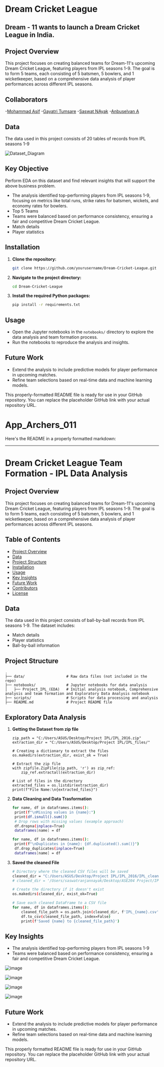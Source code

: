 # Dream Cricket League 
## Dream - 11 wants to launch a Dream Cricket League in India.

## **Project Overview**

This project focuses on creating balanced teams for Dream-11's upcoming Dream Cricket League, featuring players from IPL seasons 1-9. The goal is to form 5 teams, each consisting of 5 batsmen, 5 bowlers, and 1 wicketkeeper, based on a comprehensive data analysis of player performances across different IPL seasons.

## Collaborators
-[Mohammad Asif](https://github.com/mohammadasifa)
-[Gayatri Tumsare](https://github.com/GayatriTumsare)
-[Saswat NAyak](https://github.com/Saswat132002)
-[Anbuselvan A](https://github.com/Anbu-selvan-2001)

## **Data**
The data used in this project consists of 20 tables of records from IPL seasons 1-9 

![Dataset_Diagram](https://github.com/user-attachments/assets/fea52f86-0b84-40f8-8d50-c61f3935d5da)

## Key Objective 
Perform EDA on this dataset and find relevant insights that will support the above business problem.
- The analysis identified top-performing players from IPL seasons 1-9, focusing on metrics like total runs, strike rates for batsmen, wickets, and economy rates for bowlers.
- Top 5 Teams
- Teams were balanced based on performance consistency, ensuring a fair and competitive Dream Cricket League.
- Match details
- Player statistics

## **Installation**
1. **Clone the repository:**
   ```bash
   git clone https://github.com/yourusername/Dream-Cricket-League.git
   ```
2. **Navigate to the project directory:**
   ```bash
   cd Dream-Cricket-League
   ```
3. **Install the required Python packages:**
   ```bash
   pip install -r requirements.txt
   ```

## **Usage**
- Open the Jupyter notebooks in the `notebooks/` directory to explore the data analysis and team formation process.
- Run the notebooks to reproduce the analysis and insights.

## **Future Work**
- Extend the analysis to include predictive models for player performance in upcoming matches.
- Refine team selections based on real-time data and machine learning models.


This properly-formatted README file is ready for use in your GitHub repository. You can replace the placeholder GitHub link with your actual repository URL.
# App_Archers_011
Here's the README in a properly formatted markdown:

---

# **Dream Cricket League Team Formation - IPL Data Analysis**

## **Project Overview**
This project focuses on creating balanced teams for Dream-11's upcoming Dream Cricket League, featuring players from IPL seasons 1-9. The goal is to form 5 teams, each consisting of 5 batsmen, 5 bowlers, and 1 wicketkeeper, based on a comprehensive data analysis of player performances across different IPL seasons.

## **Table of Contents**
- [Project Overview](#project-overview)
- [Data](#data)
- [Project Structure](#project-structure)
- [Installation](#installation)
- [Usage](#usage)
- [Key Insights](#key-insights)
- [Future Work](#future-work)
- [Contributors](#contributors)
- [License](#license)

## **Data**
The data used in this project consists of ball-by-ball records from IPL seasons 1-9. The dataset includes:
- Match details
- Player statistics
- Ball-by-ball information

## **Project Structure**
```plaintext
.
├── data/                   # Raw data files (not included in the repo)
├── notebooks/              # Jupyter notebooks for data analysis
│   ├── Project_IPL_(EDA)   # Initial analysis notebook, Comprehensive analysis and team formation and Exploratory Data Analysis notebook      
├── scripts/                # Scripts for data processing and analysis
├── README.md               # Project README file
```

## **Exploratory Data Analysis**
1. **Getting the Dataset from zip file**
   ```bash# Define the path
   zip_path = "C:/Users/ASUS/Desktop/Project IPL/IPL_2016.zip"
   extraction_dir = "C:/Users/ASUS/Desktop/Project IPL/IPL_files/"
   
   # Creating a dictionary to extract the files
   os.makedirs(extraction_dir, exist_ok = True)
   
   # Extract the zip file
   with zipfile.ZipFile(zip_path, 'r') as zip_ref:
       zip_ref.extractall(extraction_dir)
   
   # List of files in the directory
   extracted_files = os.listdir(extraction_dir)
   print(f"File Name:\n{extracted_files}")
   ```
2. **Data Cleaning and Data Trasformation**
   ```bash
   for name, df in dataframes.items():
    print(f"\nMissing values in {name}:")
    print(df.isnull().sum())
    # Drop rows with missing values (example approach)
    df.dropna(inplace=True)
    dataframes[name] = df

   for name, df in dataframes.items():
    print(f"\nDuplicates in {name}: {df.duplicated().sum()}")
    df.drop_duplicates(inplace=True)
    dataframes[name] = df
   ```
3. **Saved the cleaned File**
   ```bash
   # Directory where the cleaned CSV files will be saved
   cleaned_dir = "C:/Users/ASUS/Desktop/Project IPL/IPL_2016/IPL_clean_files"
   # cleaned_dir = '/Users/saswatranjannayak/Desktop/ASE204 Project/IPL_2016/clean'
   
   # Create the directory if it doesn't exist
   os.makedirs(cleaned_dir, exist_ok=True)
   
   # Save each cleaned DataFrame to a CSV file
   for name, df in dataframes.items():
       cleaned_file_path = os.path.join(cleaned_dir, f'IPL_{name}.csv')
       df.to_csv(cleaned_file_path, index=False)
       print(f'Saved {name} to {cleaned_file_path}')
   ```

## **Key Insights**
- The analysis identified top-performing players from IPL seasons 1-9
- Teams were balanced based on performance consistency, ensuring a fair and competitive Dream Cricket League.

 ![image](https://github.com/user-attachments/assets/a824b77e-7213-400f-b6b1-41e7f0531373)

![image](https://github.com/user-attachments/assets/add97432-1ef1-4432-b698-ec7d7fa04f2c)

![image](https://github.com/user-attachments/assets/a798c522-5127-4f45-8e45-dd3b0c1449f0)

![image](https://github.com/user-attachments/assets/86782dc7-f73d-461d-9c43-54768e6049c7)

## **Future Work**
- Extend the analysis to include predictive models for player performance in upcoming matches.
- Refine team selections based on real-time data and machine learning models.


This properly formatted README file is ready for use in your GitHub repository. You can replace the placeholder GitHub link with your actual repository URL.

